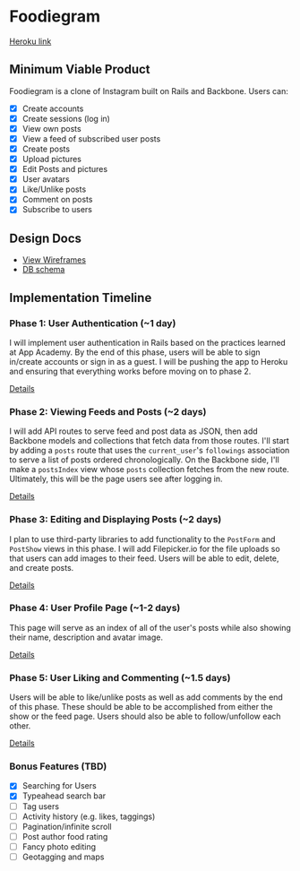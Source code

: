 # Foodiegram

[Heroku link][heroku]

[heroku]: http://foodiegram.herokuapp.com/

## Minimum Viable Product
Foodiegram is a clone of Instagram built on Rails and Backbone. Users can:

<!-- This is a Markdown checklist. Use it to keep track of your progress! -->

- [x] Create accounts
- [x] Create sessions (log in)
- [x] View own posts
- [x] View a feed of subscribed user posts
- [x] Create posts
- [x] Upload pictures
- [x] Edit Posts and pictures
- [x] User avatars
- [x] Like/Unlike posts
- [x] Comment on posts
- [x] Subscribe to users

## Design Docs
* [View Wireframes][views]
* [DB schema][schema]

[views]: ./docs/views.md
[schema]: ./docs/schema.md

## Implementation Timeline

### Phase 1: User Authentication (~1 day)
I will implement user authentication in Rails based on the practices learned at App Academy. By the end of this phase, users will be able to sign in/create accounts or sign in as a guest. I will be pushing the app to Heroku and ensuring that everything works before moving on
to phase 2.

[Details][phase-one]

### Phase 2: Viewing Feeds and Posts (~2 days)
I will add API routes to serve feed and post data as JSON, then add Backbone models and collections that fetch data from those routes. I'll start by adding a `posts` route that uses the `current_user`'s `followings` association to serve a list of posts ordered chronologically. On the Backbone side, I'll make a `postsIndex` view whose `posts` collection fetches from the new route. Ultimately, this will be the page users see after logging in.


[Details][phase-two]

### Phase 3: Editing and Displaying Posts (~2 days)
I plan to use third-party libraries to add functionality to the `PostForm` and
`PostShow` views in this phase. I will add Filepicker.io for the file uploads so that users can add images to their feed. Users will be able to edit, delete, and create posts.

[Details][phase-three]

### Phase 4: User Profile Page (~1-2 days)
This page will serve as an index of all of the user's posts while also showing their name, description and avatar image.

[Details][phase-four]

### Phase 5: User Liking and Commenting (~1.5 days)
Users will be able to like/unlike posts as well as add comments by the end of this phase. These should be able to be accomplished from either the show or the feed page. Users should also be able to follow/unfollow each other.

[Details][phase-five]

### Bonus Features (TBD)
- [x] Searching for Users
- [x] Typeahead search bar
- [ ] Tag users
- [ ] Activity history (e.g. likes, taggings)
- [ ] Pagination/infinite scroll
- [ ] Post author food rating
- [ ] Fancy photo editing
- [ ] Geotagging and maps

[phase-one]: ./docs/phases/phase1.md
[phase-two]: ./docs/phases/phase2.md
[phase-three]: ./docs/phases/phase3.md
[phase-four]: ./docs/phases/phase4.md
[phase-five]: ./docs/phases/phase5.md
[phase-six]: ./docs/phases/phase6.md
